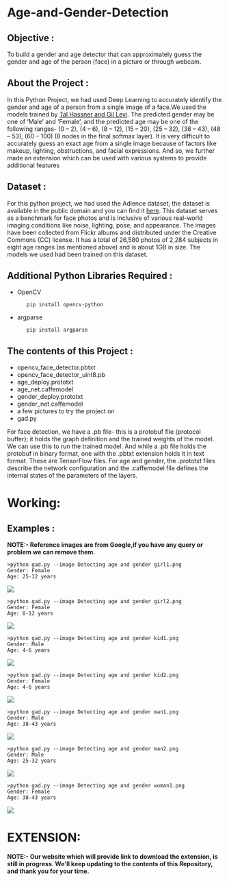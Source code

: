 # Age-and-Gender-Detection

<h2>Objective :</h2>
<p>To build a gender and age detector that can approximately guess the gender and age of the person (face) in a picture or through webcam.</p>

<h2>About the Project :</h2>
<p>In this Python Project, we had used Deep Learning to accurately identify the gender and age of a person from a single image of a face.We used the models trained by <a href="https://talhassner.github.io/home/projects/Adience/Adience-data.html">Tal Hassner and Gil Levi</a>. The predicted gender may be one of ‘Male’ and ‘Female’, and the predicted age may be one of the following ranges- (0 – 2), (4 – 6), (8 – 12), (15 – 20), (25 – 32), (38 – 43), (48 – 53), (60 – 100) (8 nodes in the final softmax layer). It is very difficult to accurately guess an exact age from a single image because of factors like makeup, lighting, obstructions, and facial expressions. And so, we further made an extension which can be used with various systems to provide additional features</p>

<h2>Dataset :</h2>
<p>For this python project, we had used the Adience dataset; the dataset is available in the public domain and you can find it <a href="https://www.kaggle.com/ttungl/adience-benchmark-gender-and-age-classification">here</a>. This dataset serves as a benchmark for face photos and is inclusive of various real-world imaging conditions like noise, lighting, pose, and appearance. The images have been collected from Flickr albums and distributed under the Creative Commons (CC) license. It has a total of 26,580 photos of 2,284 subjects in eight age ranges (as mentioned above) and is about 1GB in size. The models we used had been trained on this dataset.</p>

<h2>Additional Python Libraries Required :</h2>
<ul>
  <li>OpenCV</li>
  
       pip install opencv-python
</ul>
<ul>
 <li>argparse</li>
  
       pip install argparse
</ul>

<h2>The contents of this Project :</h2>
<ul>
  <li>opencv_face_detector.pbtxt</li>
  <li>opencv_face_detector_uint8.pb</li>
  <li>age_deploy.prototxt</li>
  <li>age_net.caffemodel</li>
  <li>gender_deploy.prototxt</li>
  <li>gender_net.caffemodel</li>
  <li>a few pictures to try the project on</li>
  <li>gad.py</li>
 </ul>
 <p>For face detection, we have a .pb file- this is a protobuf file (protocol buffer); it holds the graph definition and the trained weights of the model. We can use this to run the trained model. And while a .pb file holds the protobuf in binary format, one with the .pbtxt extension holds it in text format. These are TensorFlow files. For age and gender, the .prototxt files describe the network configuration and the .caffemodel file defines the internal states of the parameters of the layers.</p>
 
# Working:

<h2>Examples :</h2>
<p><b>NOTE:- Reference images are from Google,if you have any query or problem we can remove them.</b></p>

    >python gad.py --image Detecting age and gender girl1.png
    Gender: Female
    Age: 25-32 years
    
<img src="Example/Detecting age and gender girl1.png">

    >python gad.py --image Detecting age and gender girl2.png
    Gender: Female
    Age: 8-12 years
    
<img src="Example/Detecting age and gender girl2.png">

    >python gad.py --image Detecting age and gender kid1.png
    Gender: Male
    Age: 4-6 years    
    
<img src="Example/Detecting age and gender kid1.png">

    >python gad.py --image Detecting age and gender kid2.png
    Gender: Female
    Age: 4-6 years  
    
<img src="Example/Detecting age and gender kid2.png">

    >python gad.py --image Detecting age and gender man1.png
    Gender: Male
    Age: 38-43 years
    
<img src="Example/Detecting age and gender man1.png">

    >python gad.py --image Detecting age and gender man2.png
    Gender: Male
    Age: 25-32 years
    
<img src="Example/Detecting age and gender man2.png">

    >python gad.py --image Detecting age and gender woman1.png
    Gender: Female
    Age: 38-43 years
    
<img src="Example/Detecting age and gender woman1.png">
 
 # EXTENSION:
 
 <p><b>NOTE:- Our website which will provide link to download the extension, is still in progress. We'll keep updating to the contents of this Repository, and thank you for your time.</b></p>
 
